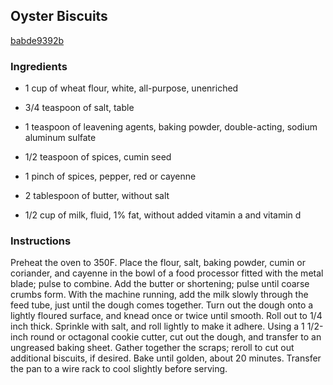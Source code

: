 ## Oyster Biscuits

[babde9392b](http://www.epicurious.com/recipes/food/views/oyster-biscuits-393333)

### Ingredients

 - 1 cup of wheat flour, white, all-purpose, unenriched

 - 3/4 teaspoon of salt, table

 - 1 teaspoon of leavening agents, baking powder, double-acting, sodium aluminum sulfate

 - 1/2 teaspoon of spices, cumin seed

 - 1 pinch of spices, pepper, red or cayenne

 - 2 tablespoon of butter, without salt

 - 1/2 cup of milk, fluid, 1% fat, without added vitamin a and vitamin d

### Instructions

Preheat the oven to 350F. Place the flour, salt, baking powder, cumin or coriander, and cayenne in the bowl of a food processor fitted with the metal blade; pulse to combine. Add the butter or shortening; pulse until coarse crumbs form. With the machine running, add the milk slowly through the feed tube, just until the dough comes together. Turn out the dough onto a lightly floured surface, and knead once or twice until smooth. Roll out to 1/4 inch thick. Sprinkle with salt, and roll lightly to make it adhere. Using a 1 1/2-inch round or octagonal cookie cutter, cut out the dough, and transfer to an ungreased baking sheet. Gather together the scraps; reroll to cut out additional biscuits, if desired. Bake until golden, about 20 minutes. Transfer the pan to a wire rack to cool slightly before serving.